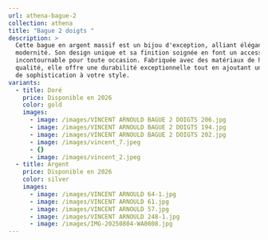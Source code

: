 ```yaml
---
url: athena-bague-2
collection: athena
title: "Bague 2 doigts "
description: >
  Cette bague en argent massif est un bijou d'exception, alliant élégance et
  modernité. Son design unique et sa finition soignée en font un accessoire
  incontournable pour toute occasion. Fabriquée avec des matériaux de haute
  qualité, elle offre une durabilité exceptionnelle tout en ajoutant une touche
  de sophistication à votre style.
variants:
  - title: Doré
    price: Disponible en 2026
    color: gold
    images:
      - image: /images/VINCENT ARNOULD BAGUE 2 DOIGTS 206.jpg
      - image: /images/VINCENT ARNOULD BAGUE 2 DOIGTS 194.jpg
      - image: /images/VINCENT ARNOULD BAGUE 2 DOIGTS 202.jpg
      - image: /images/vincent_7.jpeg
      - {}
      - image: /images/vincent_2.jpeg
  - title: Argent
    price: Disponible en 2026
    color: silver
    images:
      - image: /images/VINCENT ARNOULD 64-1.jpg
      - image: /images/VINCENT ARNOULD 61.jpg
      - image: /images/VINCENT ARNOULD 57.jpg
      - image: /images/VINCENT ARNOULD 248-1.jpg
      - image: /images/IMG-20250804-WA0008.jpg
---
```


